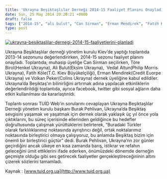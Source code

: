 ```yaml
---
title: 'Ukrayna Beşiktaşlılar Derneği 2014-15 Faaliyet Planını Onayladı'
date: Sun, 25 May 2014 20:20:21 +0000
draft: false
tags: ["2014-15", "ali bulut", "Can Sirman", "Erman Mendirek", "Fatih Köle", "Töre Birol", "Ukrayna Beşiktaşlılar Derneği", "Ukrayna Beşiktaşlılar Derneği", "Vedat Altun", "Volkan Peker"]
type: post
---
```


[![ukrayna-besiktaslilar-dernegi-2014-15-faaliyetlerini-planladi](https://burakpehlivan.org/wp-content/uploads/2014/05/ukrayna-besiktaslilar-dernegi-2014-15-faaliyetlerini-planladi.jpg)](https://burakpehlivan.org/wp-content/uploads/2014/05/ukrayna-besiktaslilar-dernegi-2014-15-faaliyetlerini-planladi.jpg)

Ukrayna Beşiktaşlılar derneği yönetim kurulu Kiev’de yaptığı toplantıda 2013-14 sezonunu değerlendirirken, 2014-15 sezonu faaliyet planını onayladı. Toplantıda, muhasip üyeliğe Can Sirman seçilirken, Töre Birol(Henkel Ukrayna), Ali Bulut(Eksim Ukrayna),  Vedat Altun(Philip Morris Ukrayna), Fatih Köle(T.C. Kiev Büyükelçiliği), Erman Mendirek(Credit Euorpe Ukrayna) ve Volkan Peker(Colins Ukrayna) dernek üyeliğine kabul edildiler. Ukrayna’da Beşiktaş’ın bilinirliğini artırmak adına yapılacak etkinliklerin değerlendirildiği toplantıda, ayrıca facebook, twitter gibi sosyal ağların daha etkin kullanılması da kararlaştırıldı.

Toplantı sonrası TUİD Web’in sorularını cevaplayan Ukrayna Beşiktaşlılar Derneği yönetim kurulu başkanı Burak Pehlivan, Ukrayna’da Beşiktaş sevgisini yaşamak ve yaşatmak için dernek olarak yaklaşık üç yıl önce yola çıktıklarını, bu süreç içerisinde ellerinden geldiğince bu hedefler doğrultusunda çalışmak yürüttüklerini belirterek, “Buradaki Türkler olarak farklılıklarımız noktasında ayrıştırıcı değil, ortak noktalarımız noktasında birleştirici olmaya çalışıyoruz, bu anlamda Beşiktaş bizim için önemli bir birleştirici güçtür” dedi. Burak Pehlivan, Ukrayna’nn zor günler geçirdiğini ancak ülkeye en kısa zamanda barış, istikrar ve refahın geleceğini ümit ettiklerini ifade ederken, önümüzdeki dönemde derneğin geçmişte olduğu gibi ses getirecek faaliyetler gerçekleştireceğininin altını çizerek sözlerini tamamladı.

Kaynak : [www.tuid.org.ua](http://www.tuid.org.ua)